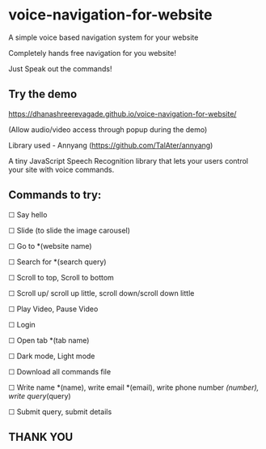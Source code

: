# voice-navigation-for-website
A simple voice based navigation system for your website

Completely hands free navigation for you website!

Just Speak out the commands!



Try the demo 
--
https://dhanashreerevagade.github.io/voice-navigation-for-website/

(Allow audio/video access through popup during the demo)


Library used - Annyang (https://github.com/TalAter/annyang)

A tiny JavaScript Speech Recognition library that lets your users control your site with voice commands.



Commands to try:
--
☐	Say hello

☐	Slide (to slide the image carousel)

☐	Go to *(website name)

☐	Search for *(search query)

☐	Scroll to top, Scroll to bottom

☐	Scroll up/ scroll up little, scroll down/scroll down little

☐	Play Video, Pause Video

☐	Login

☐	Open tab *(tab name)

☐	Dark mode, Light mode

☐	Download all commands file

☐	Write name *(name), write email *(email), write phone number *(number), write query*(query) 

☐	Submit query, submit details




THANK YOU
--
